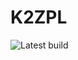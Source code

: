 # K2ZPL

![Latest build](https://github.com/itsmattking/k2zpl/actions/workflows/build-test.yaml/badge.svg)
